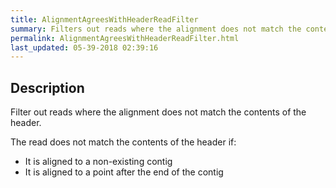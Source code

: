 ```yaml
---
title: AlignmentAgreesWithHeaderReadFilter
summary: Filters out reads where the alignment does not match the contents of the header
permalink: AlignmentAgreesWithHeaderReadFilter.html
last_updated: 05-39-2018 02:39:16
---
```



## Description

Filter out reads where the alignment does not match the contents of the header.

 <p>The read does not match the contents of the header if:</p>

 <ul>
     <li>It is aligned to a non-existing contig</li>
     <li>It is aligned to a point after the end of the contig</li>
 </ul>

